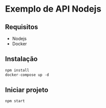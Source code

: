 # Exemplo de API Nodejs

## Requisitos

- Nodejs
- Docker

## Instalação

```js
npm install
docker-compose up -d
```

## Iniciar projeto

```js
npm start
```
